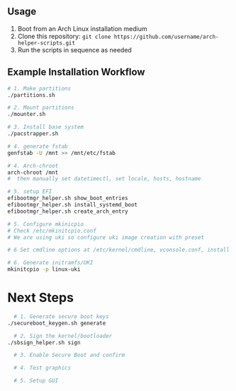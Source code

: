 ## Usage

1. Boot from an Arch Linux installation medium
2. Clone this repository: `git clone https://github.com/username/arch-helper-scripts.git`
3. Run the scripts in sequence as needed

## Example Installation Workflow

```bash
# 1. Make partitions
./partitions.sh

# 2. Mount partitions
./mounter.sh

# 3. Install base system
./pacstrapper.sh

# 4. generate fstab
genfstab -U /mnt >> /mnt/etc/fstab

# 4. Arch-chroot
arch-chroot /mnt
#  then manually set datetimectl, set locale, hosts, hostname

# 5. setup EFI
efibootmgr_helper.sh show_boot_entries
efibootmgr_helper.sh install_systemd_boot
efibootmgr_helper.sh create_arch_entry

# 5. Configure mkinicpio
# Check /etc/mkinitcpio.conf
# We are using uki so configure uki image creation with preset

# 6 Set cmdline options at /etc/kernel/cmdline, vconsole.conf, install missing deps.

# 6. Generate initramfs/UKI
mkinitcpio -p linux-uki
```

# Next Steps
```bash
  # 1. Generate secure boot keys
./secureboot_keygen.sh generate

  # 2. Sign the kernel/bootloader
./sbsign_helper.sh sign

  # 3. Enable Secure Boot and confirm

  # 4. Test graphics 

  # 5. Setup GUI
```
